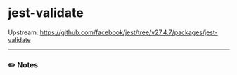 # jest-validate

Upstream: https://github.com/facebook/jest/tree/v27.4.7/packages/jest-validate

---

### :pencil2: Notes

